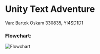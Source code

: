 # Unity Text Adventure

Van: Bartek Oskam
330835, YI4SD1D1

### Flowchart:
![Flowchart](https://github.com/ketrab2004/MBOU-330835-lj1-textAdventure/blob/master/Flowchart.png?raw=true)
